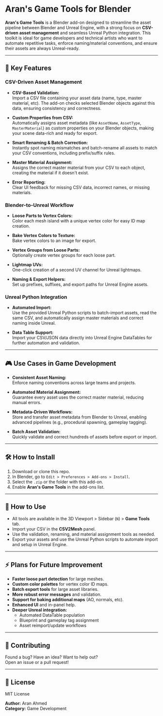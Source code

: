 # Aran's Game Tools for Blender

**Aran's Game Tools** is a Blender add-on designed to streamline the asset pipeline between Blender and Unreal Engine, with a strong focus on **CSV-driven asset management** and seamless Unreal Python integration. This toolkit is ideal for game developers and technical artists who want to automate repetitive tasks, enforce naming/material conventions, and ensure their assets are always Unreal-ready.

---

## 🚀 Key Features

### CSV-Driven Asset Management

- **CSV-Based Validation:**  
  Import a CSV file containing your asset data (name, type, master material, etc). The add-on checks selected Blender objects against this data, ensuring consistency and correctness.

- **Custom Properties from CSV:**  
  Automatically assigns asset metadata (like `AssetName`, `AssetType`, `MasterMaterial`) as custom properties on your Blender objects, making your scene data-rich and ready for export.

- **Smart Renaming & Batch Correction:**  
  Instantly spot naming mismatches and batch-rename all assets to match your CSV conventions, including prefix/suffix rules.

- **Master Material Assignment:**  
  Assigns the correct master material from your CSV to each object, creating the material if it doesn't exist.

- **Error Reporting:**  
  Clear UI feedback for missing CSV data, incorrect names, or missing materials.

### Blender-to-Unreal Workflow

- **Loose Parts to Vertex Colors:**  
  Color each mesh island with a unique vertex color for easy ID map creation.

- **Bake Vertex Colors to Texture:**  
  Bake vertex colors to an image for export.

- **Vertex Groups from Loose Parts:**  
  Optionally create vertex groups for each loose part.

- **Lightmap UVs:**  
  One-click creation of a second UV channel for Unreal lightmaps.

- **Naming & Export Helpers:**  
  Set up prefixes, suffixes, and export paths for Unreal Engine assets.

### Unreal Python Integration

- **Automated Import:**  
  Use the provided Unreal Python scripts to batch-import assets, read the same CSV, and automatically assign master materials and correct naming inside Unreal.

- **Data Table Support:**  
  Import your CSV/JSON data directly into Unreal Engine DataTables for further automation and validation.

---

## 🎮 Use Cases in Game Development

- **Consistent Asset Naming:**  
  Enforce naming conventions across large teams and projects.

- **Automated Material Assignment:**  
  Guarantee every asset uses the correct master material, reducing manual errors.

- **Metadata-Driven Workflows:**  
  Store and transfer asset metadata from Blender to Unreal, enabling advanced pipelines (e.g., procedural spawning, gameplay tagging).

- **Batch Asset Validation:**  
  Quickly validate and correct hundreds of assets before export or import.

---

## 🛠️ How to Install

1. Download or clone this repo.
2. In Blender, go to `Edit > Preferences > Add-ons > Install`.
3. Select the `.zip` or the folder with this add-on.
4. Enable **Aran's Game Tools** in the add-ons list.

---

## 📝 How to Use

- All tools are available in the 3D Viewport > Sidebar (`N`) > **Game Tools** tab.
- Import your CSV in the **CSV2Mesh** panel.
- Use the validation, renaming, and material assignment tools as needed.
- Export your assets and use the Unreal Python scripts to automate import and setup in Unreal Engine.

---

## ⚡ Plans for Future Improvement

- **Faster loose part detection** for large meshes.
- **Custom color palettes** for vertex color ID maps.
- **Batch export tools** for large asset libraries.
- **More robust error messages** and validation.
- **Support for baking additional maps** (AO, normals, etc).
- **Enhanced UI** and in-panel help.
- **Deeper Unreal integration:**  
  - Automated DataTable population  
  - Blueprint and gameplay tag assignment  
  - Asset reimport/update workflows

---

## 🤝 Contributing

Found a bug? Have an idea? Want to help out?  
Open an issue or a pull request!

---

## 📄 License

MIT License

**Author:** Aran Ahmed  
**Category:** Game Development